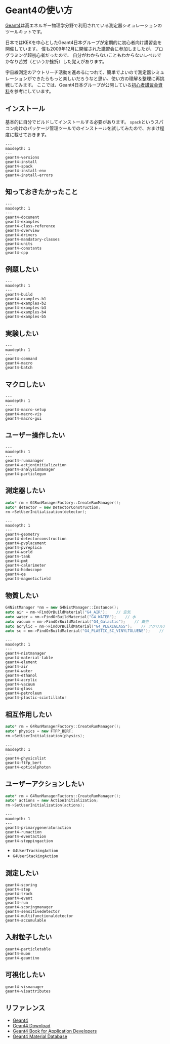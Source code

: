 # Geant4の使い方

[Geant4](https://geant4.org/)は高エネルギー物理学分野で利用されている測定器シミュレーションのツールキットです。

日本ではKEKを中心としたGeant4日本グループが定期的に初心者向け講習会を開催しています。
僕も2009年12月に開催された講習会に参加しましたが、プログラミング超初心者だったので、
自分がわからないこともわからないレベルでかなり苦労（というか挫折）した覚えがあります。

宇宙線測定のアウトリーチ活動を進めるにつれて、簡単でよいので測定器シミュレーションができたらもっと楽しいだろうなと思い、使い方の理解＆整理に再挑戦してみます。
ここでは、Geant4日本グループが公開している[初心者講習会資料](https://wiki.kek.jp/display/geant4/Tutorial+Notes+for+Novice+Users)を参考にしています。

## インストール

基本的に自分でビルドしてインストールする必要があります。
``spack``というスパコン向けのパッケージ管理ツールでのインストールを試してみたので、おまけ程度に載せておきます。

```{toctree}
---
maxdepth: 1
---
geant4-versions
geant4-install
geant4-spack
geant4-install-env
geant4-install-errors
```

## 知っておきたかったこと

```{toctree}
---
maxdepth: 1
---
geant4-document
geant4-examples
geant4-class-reference
geant4-overview
geant4-drivers
geant4-mandatory-classes
geant4-units
geant4-constants
geant4-cpp
```

## 例題したい

```{toctree}
---
maxdepth: 1
---
geant4-build
geant4-examples-b1
geant4-examples-b2
geant4-examples-b3
geant4-examples-b4
geant4-examples-b5
```

## 実験したい

```{toctree}
---
maxdepth: 1
---
geant4-command
geant4-macro
geant4-batch
```

## マクロしたい

```{toctree}
---
maxdepth: 1
---
geant4-macro-setup
geant4-macro-vis
geant4-macro-gui
```

## ユーザー操作したい

```{toctree}
---
maxdepth: 1
---
geant4-runmanager
geant4-actioninitialization
geant4-analysismanager
geant4-particlegun
```

## 測定器したい

```cpp
auto* rm = G4RunManagerFactory::CreateRunManager();
auto* detector = new DetectorConstruction;
rm->SetUserInitialization(detector);
```

```{toctree}
---
maxdepth: 1
---
geant4-geometry
geant4-detectorconstruction
geant4-pvplacement
geant4-pvreplica
geant4-world
geant4-tank
geant4-pmt
geant4-calorimeter
geant4-hodoscope
geant4-qe
geant4-magneticfield
```

## 物質したい

```cpp
G4NistManager *nm = new G4NistManager::Instance();
auto air = nm->FindOrBuildMaterial("G4_AIR");    // 空気
auto water = nm->FindOrBuildMaterial("G4_WATER");    // 水
auto vacuum = nm->FindOrBuildMaterial("G4_Galactic");    // 真空
auto acrylic = nm->FindOrBuildMaterial("G4_PLEXIGLASS");    // アクリルガラス
auto sc = nm->FindOrBuildMaterial("G4_PLASTIC_SC_VINYLTOLUENE");    // プラスチックシンチレーター
```

```{toctree}
---
maxdepth: 1
---
geant4-nistmanager
geant4-material-table
geant4-element
geant4-air
geant4-water
geant4-ethanol
geant4-acrylic
geant4-vacuum
geant4-glass
geant4-petroleum
geant4-plastic-scintillator
```

## 相互作用したい

```cpp
auto* rm = G4RunManagerFactory::CreateRunManager();
auto* physics = new FTFP_BERT;
rm->SetUserInitialization(physics);
```

```{toctree}
---
maxdepth: 1
---
geant4-physicslist
geant4-ftfp_bert
geant4-opticalphoton
```

## ユーザーアクションしたい

```cpp
auto* rm = G4RunManagerFactory::CreateRunManager();
auto* actions = new ActionInitialization;
rm->SetUserInitialization(actions);
```

```{toctree}
---
maxdepth: 1
---
geant4-primarygeneratoraction
geant4-runaction
geant4-eventaction
geant4-steppingaction
```

- ``G4UserTrackingAction``
- ``G4UserStackingAction``

## 測定したい

```{toctree}
geant4-scoring
geant4-step
geant4-track
geant4-event
geant4-run
geant4-scoringmanager
geant4-sensitivedetector
geant4-multifunctionaldetector
geant4-accumulable
```

## 入射粒子したい

```{toctree}
geant4-particletable
geant4-muon
geant4-geantino
```

## 可視化したい

```{toctree}
geant4-vismanager
geant4-visattributes
```

## リファレンス

- [Geant4](https://geant4.web.cern.ch/)
- [Geant4 Download](https://geant4.web.cern.ch/download/)
- [Geant4 Book for Application Developers](https://geant4-userdoc.web.cern.ch/UsersGuides/ForApplicationDeveloper/html/index.html)
- [Geant4 Material Database](https://geant4-userdoc.web.cern.ch/UsersGuides/ForApplicationDeveloper/html/Appendix/materialNames.html)
